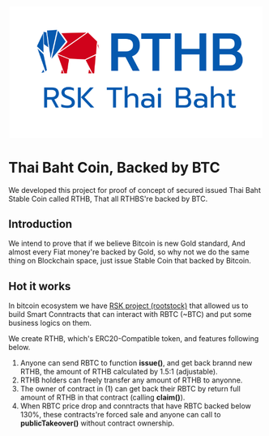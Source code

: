 <p align="center"><a href="#" target="_blank" rel="noopener noreferrer"><img width="500" src="images/RTHB-icon.png"></a></p>

# Thai Baht Coin, Backed by BTC
We developed this project for proof of concept of secured issued Thai Baht Stable Coin called RTHB, That all RTHBS're backed by BTC.

## Introduction
We intend to prove that if we believe Bitcoin is new Gold standard, And almost every Fiat money're backed by Gold, so why not we do the same thing on Blockchain space, just issue Stable Coin that backed by Bitcoin.

## Hot it works
In bitcoin ecosystem we have [RSK project (rootstock)](https://www.rsk.co/) that allowed us to build Smart Conntracts that can interact with RBTC (~BTC) and put some business logics on them.

We create RTHB, which's ERC20-Compatible token, and features following below.
1. Anyone can send RBTC to function **issue()**, and get back brannd new RTHB, the amount of RTHB calculated by 1.5:1 (adjustable).
2. RTHB holders can freely transfer any amount of RTHB to anyonne.
3. The owner of contract in (1) can get back their RBTC by return full amount of RTHB in that contract (calling **claim()**).
4. When RBTC price drop and conntracts that have RBTC backed below 130%, these contracts're forced sale and anyone can call to **publicTakeover()** without contract ownership.


